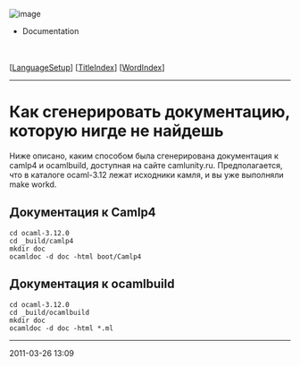 ![image](logo.png)
-   Documentation

\
\
 [[LanguageSetup](LanguageSetup.html)] [[TitleIndex](TitleIndex.html)]
[[WordIndex](WordIndex.html)]

* * * * *

# Как сгенерировать документацию, которую нигде не найдешь

Ниже описано, каким способом была сгенерирована документация к camlp4 и
ocamlbuild, доступная на сайте camlunity.ru. Предполагается, что в
каталоге ocaml-3.12 лежат исходники камля, и вы уже выполняли make
workd.

## Документация к Camlp4

    cd ocaml-3.12.0
    cd _build/camlp4
    mkdir doc
    ocamldoc -d doc -html boot/Camlp4

## Документация к ocamlbuild

    cd ocaml-3.12.0
    cd _build/ocamlbuild
    mkdir doc
    ocamldoc -d doc -html *.ml

* * * * *

2011-03-26 13:09
